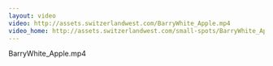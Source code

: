 ```yaml
---
layout: video
video: http://assets.switzerlandwest.com/BarryWhite_Apple.mp4
video_home: http://assets.switzerlandwest.com/small-spots/BarryWhite_Apple_small.mp4
---
```

BarryWhite_Apple.mp4
